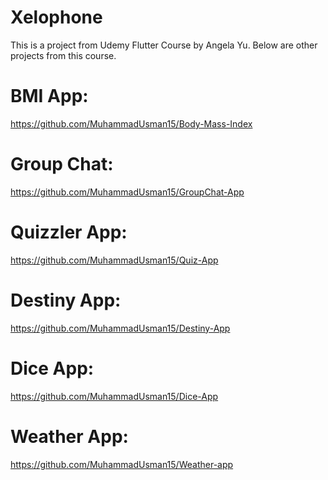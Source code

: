# Xelophone


This is a project from Udemy Flutter Course by Angela Yu.
Below are other projects from this course.

# BMI App: 
https://github.com/MuhammadUsman15/Body-Mass-Index

# Group Chat: 

https://github.com/MuhammadUsman15/GroupChat-App

# Quizzler App: 

https://github.com/MuhammadUsman15/Quiz-App

# Destiny App: 

https://github.com/MuhammadUsman15/Destiny-App

# Dice App: 

https://github.com/MuhammadUsman15/Dice-App

# Weather App: 

https://github.com/MuhammadUsman15/Weather-app

